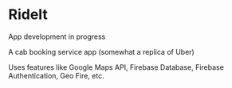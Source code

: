 # RideIt

App development in progress

A cab booking service app (somewhat a replica of Uber)

Uses features like Google Maps API, Firebase Database, Firebase Authentication, Geo Fire, etc.